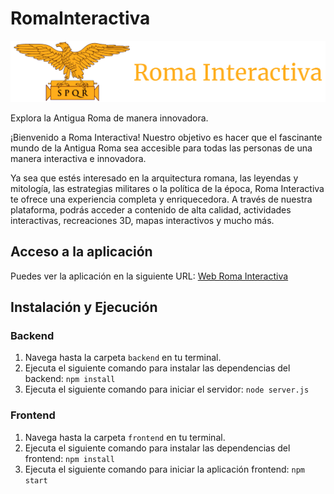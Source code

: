 # RomaInteractiva

<div align="center">
  <img src="frontend/src/media/roma-interactiva-logo.png" alt="Logo" />
</div>

Explora la Antigua Roma de manera innovadora.

¡Bienvenido a Roma Interactiva! Nuestro objetivo es hacer que el fascinante mundo de la Antigua Roma sea accesible para todas las personas de una manera interactiva e innovadora.

Ya sea que estés interesado en la arquitectura romana, las leyendas y mitología, las estrategias militares o la política de la época, Roma Interactiva te ofrece una experiencia completa y enriquecedora. A través de nuestra plataforma, podrás acceder a contenido de alta calidad, actividades interactivas, recreaciones 3D, mapas interactivos y mucho más.

## Acceso a la aplicación

Puedes ver la aplicación en la siguiente URL: [Web Roma Interactiva](https://roma-front-gxm7zdrgd-grupo-desarrollo-de-sofware.vercel.app/)

## Instalación y Ejecución

### Backend

1. Navega hasta la carpeta `backend` en tu terminal.
2. Ejecuta el siguiente comando para instalar las dependencias del backend:
   `npm install`
3. Ejecuta el siguiente comando para iniciar el servidor:
   `node server.js`

### Frontend

1. Navega hasta la carpeta `frontend` en tu terminal.
2. Ejecuta el siguiente comando para instalar las dependencias del frontend:
   `npm install`
3. Ejecuta el siguiente comando para iniciar la aplicación frontend:
   `npm start`
